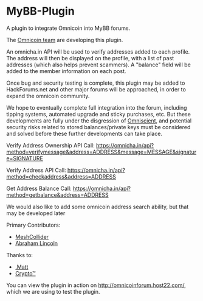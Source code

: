 MyBB-Plugin
===========

A plugin to integrate Omnicoin into MyBB forums.

The [Omnicoin team](https://github.com/Omnicoin-Project/Omnicoin/wiki/Omnicoin-Team) are developing this plugin.

An omnicha.in API will be used to verify addresses added to each profile. The address will then be displayed on the profile, with a list of past addresses (which also helps prevent scammers). A "balance" field will be added to the member information on each post.


Once bug and security testing is complete, this plugin may be added to HackForums.net and other major forums will be approached, in order to expand the omnicoin community.

We hope to eventually complete full integration into the forum, including tipping systems, automated upgrade and sticky purchases, etc. But these developments are fully under the disgression of [Omniscient](http://www.hackforums.net/member.php?action=profile&uid=1), and potential security risks related to stored balances/private keys must be considered and solved before these further developments can take place.

Verify Address Ownership API Call: https://omnicha.in/api?method=verifymessage&address=ADDRESS&message=MESSAGE&signature=SIGNATURE

Verify Address API Call: https://omnicha.in/api?method=checkaddress&address=ADDRESS

Get Address Balance Call: https://omnicha.in/api?method=getbalance&address=ADDRESS

We would also like to add some omnicoin address search ability, but that may be developed later

Primary Contributors:
- [MeshCollider](http://www.hackforums.net/member.php?action=profile&uid=2015410)
- [Abraham Lincoln](http://www.hackforums.net/member.php?action=profile&uid=1256441)

Thanks to:
- [.Matt](http://www.hackforums.net/member.php?action=profile&uid=1354902)
- [Crypto™](http://hackforums.net/member.php?action=profile&uid=1088934)


You can view the plugin in action on http://omnicoinforum.host22.com/, which we are using to test the plugin.
